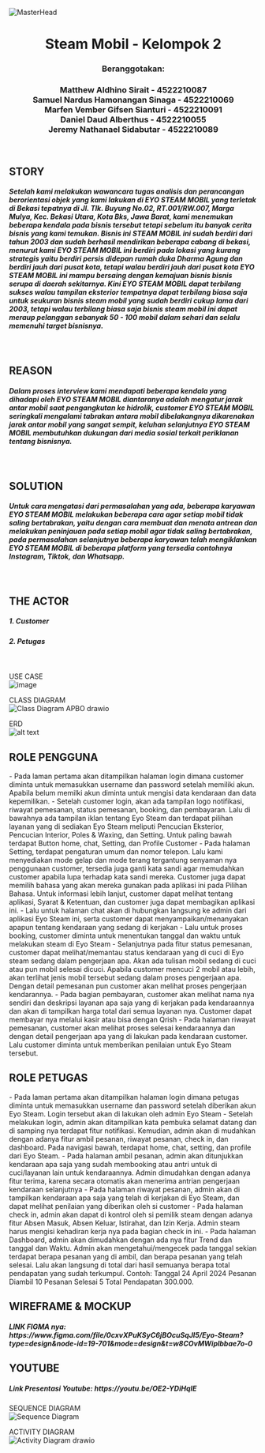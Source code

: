 ![MasterHead](https://1.bp.blogspot.com/-7A4WynwLsMw/XbBpCXG8fHI/AAAAAAAAMt4/uOa1bpLskYgrwGbllhSu2SDj_Mig8SXJQCLcBGAsYHQ/s1600/2000_600px.gif)
<br>
<h1 align="center">Steam Mobil - Kelompok 2</h1>
<h3 align="center">Beranggotakan:</h3>
<h3 align="center">Matthew Aldhino Sirait - 4522210087  <br>
Samuel Nardus Hamonangan Sinaga - 4522210069 <br>
Marfen Vember Gifsen Sianturi - 4522210091 <br>
Daniel Daud Alberthus - 4522210055 <br>
Jeremy Nathanael Sidabutar - 4522210089 </h3> <br>
  
<h2 align="left">STORY</h2>
<h5>Setelah kami melakukan wawancara tugas analisis dan perancangan berorientasi objek yang kami lakukan di EYO STEAM MOBIL yang terletak di Bekasi tepatnya di Jl. Tlk. Buyung No.02, RT.001/RW.007, Marga Mulya, Kec. Bekasi Utara, Kota Bks, Jawa Barat, kami menemukan beberapa kendala pada bisnis tersebut tetapi sebelum itu banyak cerita bisnis yang kami temukan. Bisnis ini STEAM MOBIL ini sudah berdiri dari tahun 2003 dan sudah berhasil mendirikan beberapa cabang di bekasi, menurut kami EYO STEAM MOBIL ini berdiri pada lokasi yang kurang strategis yaitu berdiri persis didepan rumah duka Dharma Agung dan berdiri jauh dari pusat kota, tetapi walau berdiri jauh dari pusat kota EYO STEAM MOBIL ini mampu bersaing dengan kemajuan bisnis bisnis serupa di daerah sekitarnya. Kini EYO STEAM MOBIL dapat terbilang sukses walau tampilan eksterior tempatnya dapat terbilang biasa saja untuk seukuran bisnis steam mobil yang sudah berdiri cukup lama dari 2003, tetapi walau terbilang biasa saja bisnis steam mobil ini dapat meraup pelanggan sebanyak 50 - 100 mobil dalam sehari dan selalu memenuhi target bisnisnya.
</h5> <br>

<h2 align="left">REASON</h2>
<h5>Dalam proses interview kami mendapati beberapa kendala yang dihadapi oleh EYO STEAM MOBIL diantaranya adalah mengatur jarak antar mobil saat pengangkutan ke hidrolik, customer EYO STEAM MOBIL seringkali mengalami tabrakan antara mobil dibelakangnya dikarenakan jarak antar mobil yang sangat sempit, keluhan selanjutnya EYO STEAM MOBIL membutuhkan dukungan dari media sosial terkait periklanan tentang bisnisnya.
</h5> <br>

<h2>SOLUTION</h2>
<h5>Untuk cara mengatasi dari permasalahan yang ada, beberapa karyawan EYO STEAM MOBIL melakukan beberapa cara agar setiap mobil tidak saling bertabrakan, yaitu dengan cara membuat dan menata antrean dan melakukan peninjauan pada setiap mobil agar tidak saling bertabrakan, pada permasalahan selanjutnya beberapa karyawan telah mengiklankan EYO STEAM MOBIL di beberapa platform yang tersedia contohnya Instagram, Tiktok, dan Whatsapp.</h5> <br>

<h2>THE ACTOR</h2>
<h5><i>1. Customer</i></h5>
<h5><i>2. Petugas</i></h5> <br>

USE CASE <br>
![image](https://github.com/DanielDaudAlberthus/UTS-APBO-A/assets/144523084/3c5f9044-dc5c-4af6-bfbb-e6c520526cdb)

CLASS DIAGRAM <br>
![Class Diagram APBO drawio](https://github.com/MatthewAldhinoSirait/UTS-APBO-A/assets/148308997/6ffaca5d-af8f-4bad-a057-84650de31fe9)

ERD <br>
![alt text](https://github.com/DanielDaudAlberthus/UTS-APBO-A/blob/main/erd_steam.png)

<h2>ROLE PENGGUNA</h2> 
- Pada laman pertama akan ditampilkan halaman login dimana customer diminta untuk memasukkan username dan password setelah memiliki akun. Apabila belum memilki akun diminta untuk mengisi data kendaraan dan data kepemilikan.
- Setelah customer login, akan ada tampilan logo notifikasi, riwayat pemesanan, status pemesanan, booking, dan pembayaran. Lalu di bawahnya ada tampilan iklan tentang Eyo Steam dan terdapat pilihan layanan yang di sediakan Eyo Steam meliputi Pencucian Eksterior, Pencucian Interior, Poles & Waxing, dan Setting. Untuk paling bawah terdapat Button home, chat, Setting, dan Profile Customer
- Pada halaman Setting, terdapat pengaturan umum dan nomor telepon. Lalu kami menyediakan mode gelap dan mode terang tergantung senyaman nya penggunaan customer, tersedia juga ganti kata sandi agar memudahkan customer apabila lupa terhadap kata sandi mereka. Customer juga dapat memilih bahasa yang akan mereka gunakan pada aplikasi ini pada Pilihan Bahasa. Untuk informasi lebih lanjut, customer dapat melihat tentang aplikasi, Syarat & Ketentuan, dan customer juga dapat membagikan aplikasi ini. 
- Lalu untuk halaman chat akan di hubungkan langsung ke admin dari aplikasi Eyo Steam ini, serta customer dapat menyampaikan/menanyakan apapun tentang kendaraan yang sedang di kerjakan
- Lalu untuk proses booking, customer diminta untuk menentukan tanggal dan waktu untuk melakukan steam di Eyo Steam
- Selanjutnya pada fitur status pemesanan, customer dapat melihat/memantau status kendaraan yang di cuci di Eyo steam sedang dalam pengerjaan apa. Akan ada tulisan mobil sedang di cuci atau pun mobil selesai dicuci. Apabila customer mencuci 2 mobil atau lebih, akan terlihat jenis mobil tersebut sedang dalam proses pengerjaan apa. Dengan detail pemesanan pun customer akan melihat proses pengerjaan kendarannya. 
- Pada bagian pembayaran, customer akan melihat nama nya sendiri dan deskripsi layanan apa saja yang di kerjakan pada kendaraannya dan akan di tampilkan harga total dari semua layanan nya. Customer dapat membayar nya melalui kasir atau bisa dengan Qrish
- Pada halaman riwayat pemesanan, customer akan melihat proses selesai kendaraannya dan dengan detail pengerjaan apa yang di lakukan pada kendaraan customer. Lalu customer diminta untuk memberikan penilaian untuk Eyo Steam tersebut. 

<h2>ROLE PETUGAS</h2> 
- Pada laman pertama akan ditampilkan halaman login dimana petugas diminta untuk memasukkan username dan password setelah diberikan akun Eyo Steam. Login tersebut akan di lakukan oleh admin Eyo Steam
- Setelah melakukan login, admin akan ditampilkan kata pembuka selamat datang dan di samping nya terdapat fitur notifikasi. Kemudian, admin akan di mudahkan dengan adanya fitur ambil pesanan, riwayat pesanan, check in, dan dashboard. Pada navigasi bawah, terdapat home, chat, setting, dan profile dari Eyo Steam.
- Pada halaman ambil pesanan, admin akan ditunjukkan kendaraan apa saja yang sudah membooking atau antri untuk di cuci/layanan lain untuk kendaraannya. Admin dimudahkan dengan adanya fitur terima, karena secara otomatis akan menerima antrian pengerjaan kendaraan selanjutnya
- Pada halaman riwayat pesanan, admin akan di tampilkan kendaraan apa saja yang telah di kerjakan di Eyo Steam, dan dapat melihat penilaian yang diberikan oleh si customer
- Pada halaman check in, admin akan dapat di kontrol oleh si pemilik steam dengan adanya fitur Absen Masuk, Absen Keluar, Istirahat, dan Izin Kerja. Admin steam harus mengisi kehadiran kerja nya pada bagian check in ini. 
- Pada halaman Dashboard, admin akan dimudahkan dengan ada nya fitur Trend dan tanggal dan Waktu. Admin akan mengetahui/mengecek pada tanggal sekian terdapat berapa pesanan yang di ambil, dan berapa pesanan yang telah selesai. Lalu akan langsung di total dari hasil semuanya berapa total pendapatan yang sudah terkumpul.
Contoh: 
Tanggal 24 April 2024 
Pesanan Diambil
10
Pesanan Selesai
5
Total Pendapatan
300.000.

<h2>WIREFRAME & MOCKUP</h2>
<h5>LINK FIGMA nya: https://www.figma.com/file/0cxvXPuKSyC6jBOcuSqJI5/Eyo-Steam?type=design&node-id=19-701&mode=design&t=w8COvMWiplbbae7o-0</h5>

<h2>YOUTUBE</h2>
<h5>Link Presentasi Youtube: https://youtu.be/OE2-YDiHqIE </h5>

SEQUENCE DIAGRAM <br>
![Sequence Diagram](https://github.com/MatthewAldhinoSirait/UTS-APBO-A/assets/148308997/663b204f-4aa3-4c19-8a52-8a4a9a86667d)

ACTIVITY DIAGRAM <br>
![Activity Diagram drawio](https://github.com/MatthewAldhinoSirait/UTS-APBO-A/assets/148308997/980a23ba-005e-4534-9f09-4805763849d4)
